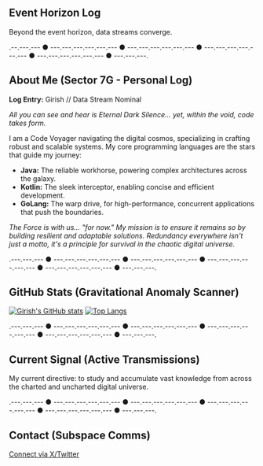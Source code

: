 ## Event Horizon Log

Beyond the event horizon, data streams converge.

.--.---.--- ● ---.---.---.---.---.--- ● ---.---.---.---.---.--- ● ---.---.---.---.---.--- ● ---.---.---.---.---.--- ● ---.---.---.

## About Me (Sector 7G - Personal Log)

**Log Entry:** Girish // Data Stream Nominal

*All you can see and hear is Eternal Dark Silence... yet, within the void, code takes form.*

I am a Code Voyager navigating the digital cosmos, specializing in crafting robust and scalable systems. My core programming languages are the stars that guide my journey:

*   **Java:** The reliable workhorse, powering complex architectures across the galaxy.
*   **Kotlin:** The sleek interceptor, enabling concise and efficient development.
*   **GoLang:** The warp drive, for high-performance, concurrent applications that push the boundaries.

*The Force is with us... "for now." My mission is to ensure it remains so by building resilient and adaptable solutions. Redundancy everywhere isn't just a motto, it's a principle for survival in the chaotic digital universe.*

.---.---.--- ● ---.---.---.---.---.--- ● ---.---.---.---.---.--- ● ---.---.---.---.---.--- ● ---.---.---.---.---.--- ● ---.---.---.

## GitHub Stats (Gravitational Anomaly Scanner)

[![Girish's GitHub stats](https://github-readme-stats.vercel.app/api?username=giri-sh&show_icons=true&theme=tokyonight)](https://github.com/anuraghazra/github-readme-stats)
[![Top Langs](https://github-readme-stats.vercel.app/api/top-langs/?username=giri-sh&layout=compact&theme=tokyonight)](https://github.com/anuraghazra/github-readme-stats)

.---.---.--- ● ---.---.---.---.---.--- ● ---.---.---.---.---.--- ● ---.---.---.---.---.--- ● ---.---.---.---.---.--- ● ---.---.---.

## Current Signal (Active Transmissions)
My current directive: to study and accumulate vast knowledge from across the charted and uncharted digital universe.

.---.---.--- ● ---.---.---.---.---.--- ● ---.---.---.---.---.--- ● ---.---.---.---.---.--- ● ---.---.---.---.---.--- ● ---.---.---.

## Contact (Subspace Comms)
[Connect via X/Twitter](https://x.com/girish_sortur)

